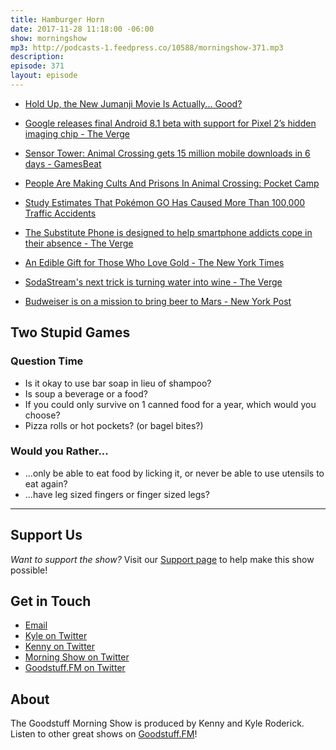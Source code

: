 ```yaml
---
title: Hamburger Horn
date: 2017-11-28 11:18:00 -06:00
show: morningshow
mp3: http://podcasts-1.feedpress.co/10588/morningshow-371.mp3
description: 
episode: 371
layout: episode
---
```


* [Hold Up, the New Jumanji Movie Is Actually... Good?](https://io9.gizmodo.com/hold-up-the-new-jumanji-movie-is-actually-good-1820763770)

* [Google releases final Android 8.1 beta with support for Pixel 2’s hidden imaging chip - The Verge](https://www.theverge.com/circuitbreaker/2017/11/27/16706236/android-oreo-update-final-beta-releases-pixel-visual-core)

* [Sensor Tower: Animal Crossing gets 15 million mobile downloads in 6 days - GamesBeat](https://venturebeat.com/2017/11/27/sensor-tower-animal-crossing-gets-15-million-mobile-downloads-in-6-days/)

* [People Are Making Cults And Prisons In Animal Crossing: Pocket Camp](https://kotaku.com/people-are-making-cults-and-prisons-in-animal-crossing-1820767816)

* [Study Estimates That Pokémon GO Has Caused More Than 100,000 Traffic Accidents](https://gizmodo.com/study-estimates-that-pokemon-go-has-caused-more-than-10-1820776908)

* [The Substitute Phone is designed to help smartphone addicts cope in their absence - The Verge](https://www.theverge.com/2017/11/26/16701950/substitute-phoneklemens-schillinger-smartphone-addiction)

* [An Edible Gift for Those Who Love Gold - The New York Times](https://www.nytimes.com/2017/11/27/dining/laduree-macaron-gold-bergdorf-goodman.html?_r=0)

* [SodaStream's next trick is turning water into wine - The Verge](https://www.theverge.com/circuitbreaker/2017/11/27/16705484/sodastream-sparkling-gold-mix-wine-seltzer-water)

* [Budweiser is on a mission to bring beer to Mars - New York Post](https://nypost.com/2017/11/27/budweiser-is-on-a-mission-to-bring-beer-to-mars/)

## Two Stupid Games
### Question Time
- Is it okay to use bar soap in lieu of shampoo?
- Is soup a beverage or a food?
- If you could only survive on 1 canned food for a year, which would you choose?
- Pizza rolls or hot pockets? (or bagel bites?)

### Would you Rather...
- ...only be able to eat food by licking it, or never be able to use utensils to eat again?
- ...have leg sized fingers or finger sized legs?

---

## Support Us
*Want to support the show?* Visit our [Support page](https://goodstuff.fm/support) to help make this show possible!

## Get in Touch
* [Email](mailto:kyle@goodstuff.fm)
* [Kyle on Twitter](http://twitter.com/dogburps)
* [Kenny on Twitter](http://twitter.com/pizzarobotics)
* [Morning Show on Twitter](http://twitter.com/morningshowam)
* [Goodstuff.FM on Twitter](http://twitter.com/goodstufffm)

## About
The Goodstuff Morning Show is produced by Kenny and Kyle Roderick. Listen to other great shows on [Goodstuff.FM](http://goodstuff.fm/shows)!